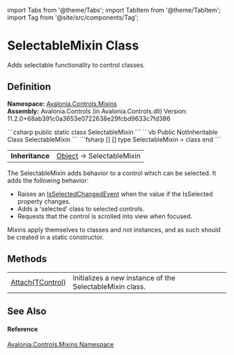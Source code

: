 import Tabs from '@theme/Tabs'; 
import TabItem from '@theme/TabItem'; 
import Tag from '@site/src/components/Tag'; 

# SelectableMixin Class


Adds selectable functionality to control classes.



## Definition
**Namespace:** <a href="N_Avalonia_Controls_Mixins">Avalonia.Controls.Mixins</a>  
**Assembly:** Avalonia.Controls (in Avalonia.Controls.dll) Version: 11.2.0+68ab391c0a3653e0722638e29fcbd9633c7fd386

<Tabs groupId="api-code-preview">
<TabItem value="csharp" label="C#">
```csharp
public static class SelectableMixin
```
</TabItem>
<TabItem value="vb" label="VB">
```vb
Public NotInheritable Class SelectableMixin
```
</TabItem>
<TabItem value="fsharp" label="F#">
```fsharp
[<AbstractClassAttribute>]
[<SealedAttribute>]
type SelectableMixin = class end
```
</TabItem>
</Tabs>

<table>
<tr><td><strong>Inheritance</strong></td><td><a href="https://learn.microsoft.com/dotnet/api/system.object" target="_blank" rel="noopener noreferrer">Object</a>  →  SelectableMixin</td></tr>
</table>


The SelectableMixin adds behavior to a control which can be selected. It adds the following behavior:
<ul><li>Raises an <a href="F_Avalonia_Controls_Primitives_SelectingItemsControl_IsSelectedChangedEvent">IsSelectedChangedEvent</a> when the value if the IsSelected property changes.</li><li>Adds a 'selected' class to selected controls.</li><li>Requests that the control is scrolled into view when focused.</li></ul>


Mixins apply themselves to classes and not instances, and as such should be created in a static constructor.


## Methods
<table>
<tr>
<td><a href="M_Avalonia_Controls_Mixins_SelectableMixin_Attach__1">Attach(TControl)</a></td>
<td>Initializes a new instance of the SelectableMixin class.</td>
</tr>
</table>

## See Also


#### Reference
<a href="N_Avalonia_Controls_Mixins">Avalonia.Controls.Mixins Namespace</a>  
